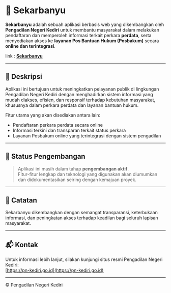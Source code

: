 # 🌸 Sekarbanyu

**Sekarbanyu** adalah sebuah aplikasi berbasis web yang dikembangkan oleh **Pengadilan Negeri Kediri** untuk membantu masyarakat dalam melakukan pendaftaran dan memperoleh informasi terkait perkara **perdata**, serta menyediakan akses ke **layanan Pos Bantuan Hukum (Posbakum)** secara **online dan terintegrasi**.

link : [**Sekarbanyu**](https://poiseadesetiawan.github.io/project-sekarbanyu/)

---

## 📝 Deskripsi

Aplikasi ini bertujuan untuk meningkatkan pelayanan publik di lingkungan Pengadilan Negeri Kediri dengan menghadirkan sistem informasi yang mudah diakses, efisien, dan responsif terhadap kebutuhan masyarakat, khususnya dalam perkara perdata dan layanan bantuan hukum.

Fitur utama yang akan disediakan antara lain:
- Pendaftaran perkara perdata secara online
- Informasi terkini dan transparan terkait status perkara
- Layanan Posbakum online yang terintegrasi dengan sistem pengadilan

---

## 🚧 Status Pengembangan

> Aplikasi ini masih dalam tahap **pengembangan aktif**.  
Fitur-fitur lengkap dan teknologi yang digunakan akan diumumkan dan didokumentasikan seiring dengan kemajuan proyek.

---

## 📌 Catatan

Sekarbanyu dikembangkan dengan semangat transparansi, keterbukaan informasi, dan peningkatan akses terhadap keadilan bagi seluruh lapisan masyarakat.

---

## 📬 Kontak

Untuk informasi lebih lanjut, silakan kunjungi situs resmi Pengadilan Negeri Kediri:  
[https://pn-kediri.go.id](https://pn-kediri.go.id)

---

© Pengadilan Negeri Kediri

